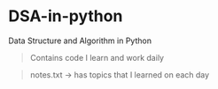 # DSA-in-python
Data Structure and Algorithm in Python

> Contains code I learn and work daily

> notes.txt -> has topics that I learned on each day

